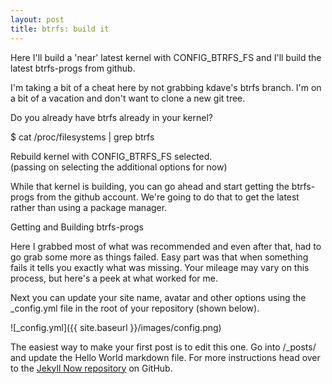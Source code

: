 ```yaml
---
layout: post
title: btrfs: build it
---
```


Here I'll build a 'near' latest kernel with CONFIG_BTRFS_FS and I'll build the latest btrfs-progs from github.

I'm taking a bit of a cheat here by not grabbing kdave's btrfs branch. I'm on a bit of a vacation and don't want to clone a new git tree. 

Do you already have btrfs already in your kernel?

$ cat /proc/filesystems | grep btrfs

Rebuild kernel with CONFIG_BTRFS_FS selected.  
(passing on selecting the additional options for now)

While that kernel is building, you can go ahead and start getting the
btrfs-progs from the github account. We're going to do that to get the
latest rather than using a package manager.

Getting and Building btrfs-progs

Here I grabbed most of what was recommended and even after that, had to
go grab some more as things failed. Easy part was that when something fails
it tells you exactly what was missing. Your mileage may vary on this process,
but here's a peek at what worked for me.


Next you can update your site name, avatar and other options using the _config.yml file in the root of your repository (shown below).

![_config.yml]({{ site.baseurl }}/images/config.png)

The easiest way to make your first post is to edit this one. Go into /_posts/ and update the Hello World markdown file. For more instructions head over to the [Jekyll Now repository](https://github.com/barryclark/jekyll-now) on GitHub.
